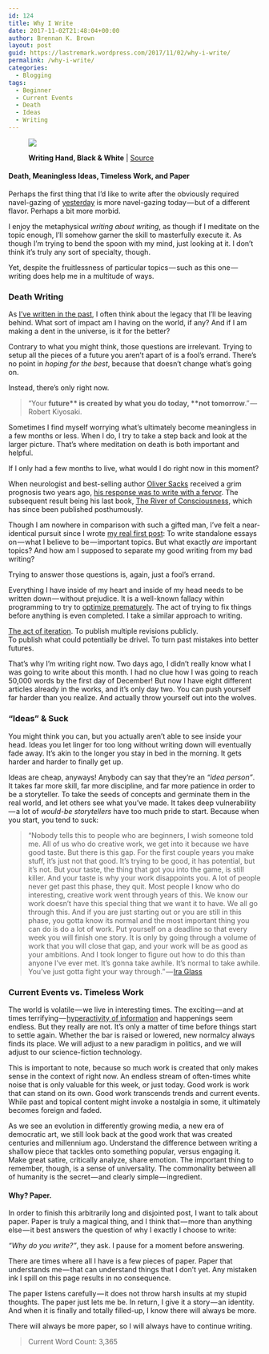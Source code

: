 ```yaml
---
id: 124
title: Why I Write
date: 2017-11-02T21:48:04+00:00
author: Brennan K. Brown
layout: post
guid: https://lastremark.wordpress.com/2017/11/02/why-i-write/
permalink: /why-i-write/
categories:
  - Blogging
tags:
  - Beginner
  - Current Events
  - Death
  - Ideas
  - Writing
---
```


<figure class="wp-caption">

<img data-width="5248" data-height="3749" src="https://cdn-images-1.medium.com/max/2560/1*zSFvmSSEmtm9KVl6lo7RRQ.jpeg" /> <figcaption class="wp-caption-text"><b>Writing Hand, Black & White</b> | <a href="https://pxhere.com/en/photo/109282" target="_blank" rel="noopener noreferrer">Source</a></figcaption></figure>

#### Death, Meaningless Ideas, Timeless Work, and Paper

Perhaps the first thing that I’d like to write after the obviously required navel-gazing of <a href="https://medium.com/@brennanbrown/not-writing-a-novel-nanowrimo-3c1dba08f103" target="_blank" rel="noopener noreferrer">yesterday</a> is more navel-gazing today — but of a different flavor. Perhaps a bit more morbid.

I enjoy the metaphysical _writing about writing_, as though if I meditate on the topic enough, I’ll somehow garner the skill to masterfully execute it. As though I’m trying to bend the spoon with my mind, just looking at it. I don’t think it’s truly any sort of specialty, though.

Yet, despite the fruitlessness of particular topics — such as this one — writing does help me in a multitude of ways.

<!--more-->

### Death Writing

<span>As</span> <a href="https://medium.com/@brennanbrown/paper-13cbed7f1dab" target="_blank" rel="noopener noreferrer">I’ve written in the past</a>, I often think about the legacy that I’ll be leaving behind. What sort of impact am I having on the world, if any? And if I am making a dent in the universe, is it for the better?

Contrary to what you might think, those questions are irrelevant. Trying to setup all the pieces of a future you aren’t apart of is a fool’s errand. There’s no point in _hoping for the best_, because that doesn’t change what’s going on.

Instead, there’s only right now.

> “Your <b>future** is created by what **you do today**, **not tomorrow</b>.” — Robert Kiyosaki.

Sometimes I find myself worrying what’s ultimately become meaningless in a few months or less. When I do, I try to take a step back and look at the larger picture. That’s where meditation on death is both important and helpful.

If I only had a few months to live, what would I do right now in this moment?

When neurologist and best-selling author <a href="http://oliversacks.com" target="_blank" rel="noopener noreferrer">Oliver Sacks</a> received a grim prognosis two years ago, <a href="http://www.radiolab.org/story/oliver-sacks-journey-where-to-where/" target="_blank" rel="noopener noreferrer">his response was to write with a fervor</a>. The subsequent result being his last book, <a href="https://www.oliversacks.com/books-by-oliver-sacks/the-river-of-consciousness/" target="_blank" rel="noopener noreferrer">The River of Consciousness</a>, which has since been published posthumously.

Though I am nowhere in comparison with such a gifted man, I’ve felt a near-identical pursuit since I wrote <a href="https://medium.com/@brennanbrown/into-the-void-dd7b8df175e6" target="_blank" rel="noopener noreferrer">my real first post</a>: To write standalone essays on — what I believe to be — important topics. But what exactly _are_ important topics? And how am I supposed to separate my good writing from my bad writing?

Trying to answer those questions is, again, just a fool’s errand.

Everything I have inside of my heart and inside of my head needs to be written down — without prejudice. It is a well-known fallacy within programming to try to <a href="http://wiki.c2.com/?PrematureOptimization" target="_blank" rel="noopener noreferrer">optimize prematurely</a>. The act of trying to fix things before anything is even completed. I take a similar approach to writing.

<a href="https://medium.com/@brennanbrown/the-magic-of-iteration-ddea5938e61d" target="_blank" rel="noopener noreferrer">The act of iteration</a>. To publish multiple revisions publicly.  
To publish what could potentially be drivel. To turn past mistakes into better futures.

That’s why I’m writing right now. Two days ago, I didn’t really know what I was going to write about this month. I had no clue how I was going to reach 50,000 words by the first day of December! But now I have eight different articles already in the works, and it’s only day two. You can push yourself far harder than you realize. And actually throw yourself out into the wolves.

### “Ideas” & Suck

<span>Y</span>ou might think you can, but you actually aren’t able to see inside your head. Ideas you let linger for too long without writing down will eventually fade away. It’s akin to the longer you stay in bed in the morning. It gets harder and harder to finally get up.

Ideas are cheap, anyways! Anybody can say that they’re an _“idea person”_. It takes far more skill, far more discipline, and far more patience in order to be a storyteller. To take the seeds of concepts and germinate them in the real world, and let others see what you’ve made. It takes deep vulnerability — a lot of _would-be storytellers_ have too much pride to start. Because when you start, you tend to suck:

> “Nobody tells this to people who are beginners, I wish someone told me. All of us who do creative work, we get into it because we have good taste. But there is this gap. For the first couple years you make stuff, it’s just not that good. It’s trying to be good, it has potential, but it’s not. But your taste, the thing that got you into the game, is still killer. And your taste is why your work disappoints you. A lot of people never get past this phase, they quit. Most people I know who do interesting, creative work went through years of this. We know our work doesn’t have this special thing that we want it to have. We all go through this. And if you are just starting out or you are still in this phase, you gotta know its normal and the most important thing you can do is do a lot of work. Put yourself on a deadline so that every week you will finish one story. It is only by going through a volume of work that you will close that gap, and your work will be as good as your ambitions. And I took longer to figure out how to do this than anyone I’ve ever met. It’s gonna take awhile. It’s normal to take awhile. You’ve just gotta fight your way through.” — <a href="https://vimeo.com/24715531" target="_blank" rel="noopener noreferrer">Ira Glass</a>

### Current Events vs. Timeless Work

<span>T</span>he world is volatile — we live in interesting times. The exciting — and at times terrifying — <a href="https://www.interaction-design.org/literature/article/information-overload-why-it-matters-and-how-to-combat-it" target="_blank" rel="noopener noreferrer">hyperactivity of information</a> and happenings seem endless. But they really are not. It’s only a matter of time before things start to settle again. Whether the bar is raised or lowered, new normalcy always finds its place. We will adjust to a new paradigm in politics, and we will adjust to our science-fiction technology.

This is important to note, because so much work is created that only makes sense in the context of right now. An endless stream of often-times white noise that is only valuable for this week, or just today. Good work is work that can stand on its own. Good work transcends trends and current events. While past and topical content might invoke a nostalgia in some, it ultimately becomes foreign and faded.

As we see an evolution in differently growing media, a new era of democratic art, we still look back at the good work that was created centuries and millennium ago. Understand the difference between writing a shallow piece that tackles onto something popular, versus engaging it. Make great satire, critically analyze, share emotion. The important thing to remember, though, is a sense of universality. The commonality between all of humanity is the secret — and clearly simple — ingredient.

#### Why? Paper.

In order to finish this arbitrarily long and disjointed post, I want to talk about paper. Paper is truly a magical thing, and I think that — more than anything else — it best answers the question of why I exactly I choose to write:

_“Why do you write?”_, they ask. I pause for a moment before answering.

There are times where all I have is a few pieces of paper. Paper that understands me — that can understand things that I don’t yet. Any mistaken ink I spill on this page results in no consequence.

The paper listens carefully — it does not throw harsh insults at my stupid thoughts. The paper just lets me be. In return, I give it a story — an identity. And when it is finally and totally filled-up, I know there will always be more.

There will always be more paper, so I will always have to continue writing.

> Current Word Count: 3,365

